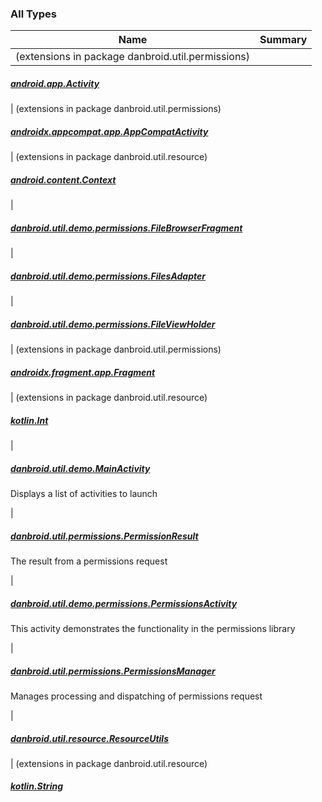 

### All Types

| Name | Summary |
|---|---|
| (extensions in package danbroid.util.permissions)

##### [android.app.Activity](../danbroid.util.permissions/android.app.-activity/index.md)


| (extensions in package danbroid.util.permissions)

##### [androidx.appcompat.app.AppCompatActivity](../danbroid.util.permissions/androidx.appcompat.app.-app-compat-activity/index.md)


| (extensions in package danbroid.util.resource)

##### [android.content.Context](../danbroid.util.resource/android.content.-context/index.md)


|

##### [danbroid.util.demo.permissions.FileBrowserFragment](../danbroid.util.demo.permissions/-file-browser-fragment/index.md)


|

##### [danbroid.util.demo.permissions.FilesAdapter](../danbroid.util.demo.permissions/-files-adapter/index.md)


|

##### [danbroid.util.demo.permissions.FileViewHolder](../danbroid.util.demo.permissions/-file-view-holder/index.md)


| (extensions in package danbroid.util.permissions)

##### [androidx.fragment.app.Fragment](../danbroid.util.permissions/androidx.fragment.app.-fragment/index.md)


| (extensions in package danbroid.util.resource)

##### [kotlin.Int](../danbroid.util.resource/kotlin.-int/index.md)


|

##### [danbroid.util.demo.MainActivity](../danbroid.util.demo/-main-activity/index.md)

Displays a list of activities to launch


|

##### [danbroid.util.permissions.PermissionResult](../danbroid.util.permissions/-permission-result/index.md)

The result from a permissions request


|

##### [danbroid.util.demo.permissions.PermissionsActivity](../danbroid.util.demo.permissions/-permissions-activity/index.md)

This activity demonstrates the functionality in the permissions library


|

##### [danbroid.util.permissions.PermissionsManager](../danbroid.util.permissions/-permissions-manager/index.md)

Manages processing and dispatching of permissions request


|

##### [danbroid.util.resource.ResourceUtils](../danbroid.util.resource/-resource-utils/index.md)


| (extensions in package danbroid.util.resource)

##### [kotlin.String](../danbroid.util.resource/kotlin.-string/index.md)


